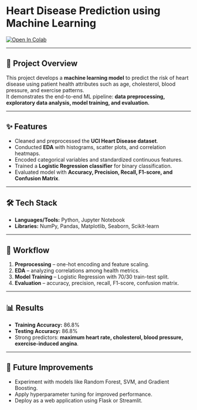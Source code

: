 # Heart Disease Prediction using Machine Learning  

[![Open In Colab](https://colab.research.google.com/assets/colab-badge.svg)](https://colab.research.google.com/github/thatg33kyguy/Heart-Disease-Prediction/blob/main/Heart.ipynb)

---

## 📖 Project Overview  
This project develops a **machine learning model** to predict the risk of heart disease using patient health attributes such as age, cholesterol, blood pressure, and exercise patterns.  
It demonstrates the end-to-end ML pipeline: **data preprocessing, exploratory data analysis, model training, and evaluation.**

---

## ✨ Features  
- Cleaned and preprocessed the **UCI Heart Disease dataset**.  
- Conducted **EDA** with histograms, scatter plots, and correlation heatmaps.  
- Encoded categorical variables and standardized continuous features.  
- Trained a **Logistic Regression classifier** for binary classification.  
- Evaluated model with **Accuracy, Precision, Recall, F1-score, and Confusion Matrix**.  

---

## 🛠 Tech Stack  
- **Languages/Tools:** Python, Jupyter Notebook  
- **Libraries:** NumPy, Pandas, Matplotlib, Seaborn, Scikit-learn  

---

## 🔎 Workflow  
1. **Preprocessing** – one-hot encoding and feature scaling.  
2. **EDA** – analyzing correlations among health metrics.  
3. **Model Training** – Logistic Regression with 70/30 train-test split.  
4. **Evaluation** – accuracy, precision, recall, F1-score, confusion matrix.  

---

## 📊 Results  
- **Training Accuracy:** 86.8%  
- **Testing Accuracy:** 86.8%  
- Strong predictors: **maximum heart rate, cholesterol, blood pressure, exercise-induced angina**.  

---

## 🚀 Future Improvements  
- Experiment with models like Random Forest, SVM, and Gradient Boosting.  
- Apply hyperparameter tuning for improved performance.  
- Deploy as a web application using Flask or Streamlit.  
